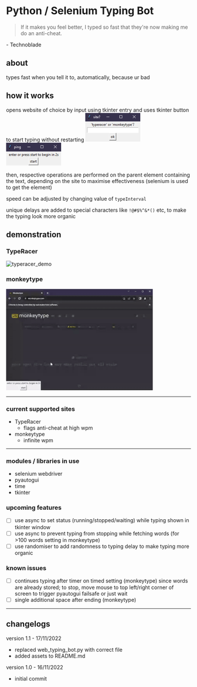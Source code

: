 # Python / Selenium Typing Bot

> If it makes you feel better, I typed so fast that they're now making me do an anti-cheat.

\- Technoblade

## about

types fast when you tell it to, automatically, because ur bad

## how it works

opens website of choice by input using tkinter entry and uses tkinter button to start typing without restarting <img src="assets/site.png" alt="tkinter_site_entry" width="150"/> <img src="assets/ping.png" alt="tkinter_ping" width="150"/>

then, respective operations are performed on the parent element containing the text, depending on the site to maximise effectiveness (selenium is used to get the element)

speed can be adjusted by changing value of `typeInterval`

unique delays are added to special characters like `!@#$%^&*()` etc, to make the typing look more organic

## demonstration

### TypeRacer

<img src="assets/typeracer_demo.gif" alt="typeracer_demo" width="400"/>

### monkeytype
<img src="assets/monkeytype_demo.gif" alt="monkeytype_demo" width="400"/>

---

### current supported sites

- TypeRacer
  - flags anti-cheat at high wpm
- monkeytype
  - infinite wpm

---

### modules / libraries in use

- selenium webdriver
- pyautogui
- time
- tkinter

### upcoming features

- [ ] use async to set status (running/stopped/waiting) while typing shown in tkinter window
- [ ] use async to prevent typing from stopping while fetching words (for >100 words setting in monkeytype)
- [ ] use randomiser to add randomness to typing delay to make typing more organic

### known issues

- [ ] continues typing after timer on timed setting (monkeytype) since words are already stored; to stop, move mouse to top left/right corner of screen to trigger pyautogui failsafe or just wait
- [ ] single additional space after ending (monkeytype)

---

## changelogs

version 1.1 - 17/11/2022

- replaced web_typing_bot.py with correct file
- added assets to README.md

version 1.0 - 16/11/2022

- initial commit
